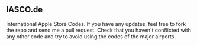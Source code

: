 ## IASCO.de ##

International Apple Store Codes.  If you have any updates, feel free to fork the repo and send me a pull request. Check that you haven't conflicted with any other code and try to avoid using the codes of the major airports.